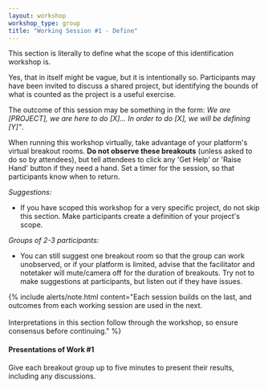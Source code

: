 ```yaml
---
layout: workshop
workshop_type: group
title: "Working Session #1 - Define"
---
```


This section is literally to define what the scope of this identification workshop is. 

Yes, that in itself might be vague, but it is intentionally so. Participants may have been invited to discuss a shared project, but identifying the bounds of what is counted as the project is a useful exercise. 

The outcome of this session may be something in the form: _We are [PROJECT], we are here to do [X]... In order to do [X], we will be defining [Y]"_.

When running this workshop virtually, take advantage of your platform's virtual breakout rooms. **Do not observe these breakouts** (unless asked to do so by attendees), but tell attendees to click any 'Get Help' or 'Raise Hand' button if they need a hand. Set a timer for the session, so that participants know when to return.

_Suggestions:_

* If you have scoped this workshop for a very specific project, do not skip this section. Make participants create a definition of your project's scope. 

_Groups of 2-3 participants:_

* You can still suggest one breakout room so that the group can work unobserved, or if your platform is limited, advise that the facilitator and notetaker will mute/camera off for the duration of breakouts. Try not to make suggestions at participants, but listen out if they have issues.

{% include alerts/note.html content="Each session builds on the last, and outcomes from each working session are used in the next. <br><br>Interpretations in this section follow through the workshop, so ensure consensus before continuing." %}


#### Presentations of Work #1

Give each breakout group up to five minutes to present their results, including any discussions. 
